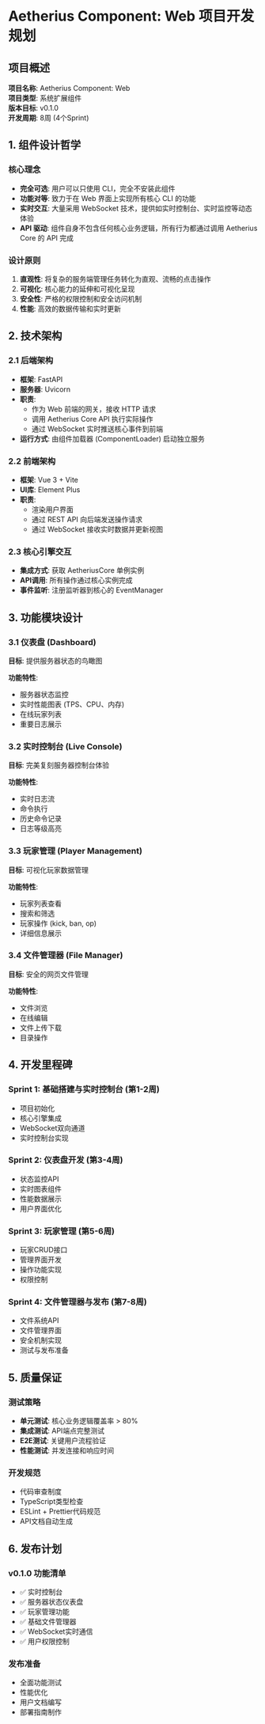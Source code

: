 # Aetherius Component: Web 项目开发规划

## 项目概述

**项目名称**: Aetherius Component: Web  
**项目类型**: 系统扩展组件  
**版本目标**: v0.1.0  
**开发周期**: 8周 (4个Sprint)

## 1. 组件设计哲学

### 核心理念
- **完全可选**: 用户可以只使用 CLI，完全不安装此组件
- **功能对等**: 致力于在 Web 界面上实现所有核心 CLI 的功能
- **实时交互**: 大量采用 WebSocket 技术，提供如实时控制台、实时监控等动态体验
- **API 驱动**: 组件自身不包含任何核心业务逻辑，所有行为都通过调用 Aetherius Core 的 API 完成

### 设计原则
1. **直观性**: 将复杂的服务端管理任务转化为直观、流畅的点击操作
2. **可视化**: 核心能力的延伸和可视化呈现
3. **安全性**: 严格的权限控制和安全访问机制
4. **性能**: 高效的数据传输和实时更新

## 2. 技术架构

### 2.1 后端架构
- **框架**: FastAPI
- **服务器**: Uvicorn
- **职责**:
  - 作为 Web 前端的网关，接收 HTTP 请求
  - 调用 Aetherius Core API 执行实际操作
  - 通过 WebSocket 实时推送核心事件到前端
- **运行方式**: 由组件加载器 (ComponentLoader) 启动独立服务

### 2.2 前端架构
- **框架**: Vue 3 + Vite
- **UI库**: Element Plus
- **职责**:
  - 渲染用户界面
  - 通过 REST API 向后端发送操作请求
  - 通过 WebSocket 接收实时数据并更新视图

### 2.3 核心引擎交互
- **集成方式**: 获取 AetheriusCore 单例实例
- **API调用**: 所有操作通过核心实例完成
- **事件监听**: 注册监听器到核心的 EventManager

## 3. 功能模块设计

### 3.1 仪表盘 (Dashboard)
**目标**: 提供服务器状态的鸟瞰图

**功能特性**:
- 服务器状态监控
- 实时性能图表 (TPS、CPU、内存)
- 在线玩家列表
- 重要日志展示

### 3.2 实时控制台 (Live Console)
**目标**: 完美复刻服务器控制台体验

**功能特性**:
- 实时日志流
- 命令执行
- 历史命令记录
- 日志等级高亮

### 3.3 玩家管理 (Player Management)
**目标**: 可视化玩家数据管理

**功能特性**:
- 玩家列表查看
- 搜索和筛选
- 玩家操作 (kick, ban, op)
- 详细信息展示

### 3.4 文件管理器 (File Manager)
**目标**: 安全的网页文件管理

**功能特性**:
- 文件浏览
- 在线编辑
- 文件上传下载
- 目录操作

## 4. 开发里程碑

### Sprint 1: 基础搭建与实时控制台 (第1-2周)
- 项目初始化
- 核心引擎集成
- WebSocket双向通道
- 实时控制台实现

### Sprint 2: 仪表盘开发 (第3-4周)
- 状态监控API
- 实时图表组件
- 性能数据展示
- 用户界面优化

### Sprint 3: 玩家管理 (第5-6周)
- 玩家CRUD接口
- 管理界面开发
- 操作功能实现
- 权限控制

### Sprint 4: 文件管理器与发布 (第7-8周)
- 文件系统API
- 文件管理界面
- 安全机制实现
- 测试与发布准备

## 5. 质量保证

### 测试策略
- **单元测试**: 核心业务逻辑覆盖率 > 80%
- **集成测试**: API端点完整测试
- **E2E测试**: 关键用户流程验证
- **性能测试**: 并发连接和响应时间

### 开发规范
- 代码审查制度
- TypeScript类型检查
- ESLint + Prettier代码规范
- API文档自动生成

## 6. 发布计划

### v0.1.0 功能清单
- ✅ 实时控制台
- ✅ 服务器状态仪表盘
- ✅ 玩家管理功能
- ✅ 基础文件管理器
- ✅ WebSocket实时通信
- ✅ 用户权限控制

### 发布准备
- 全面功能测试
- 性能优化
- 用户文档编写
- 部署指南制作